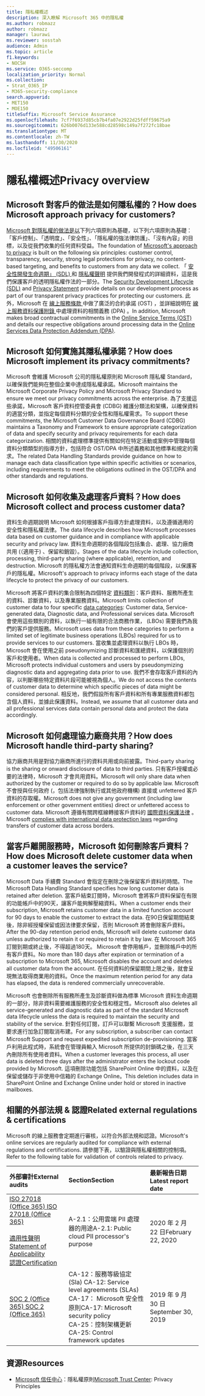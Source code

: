 ```yaml
---
title: 隱私權概述
description: 深入瞭解 Microsoft 365 中的隱私權
ms.author: robmazz
author: robmazz
manager: laurawi
ms.reviewer: sosstah
audience: Admin
ms.topic: article
f1.keywords:
- NOCSH
ms.service: O365-seccomp
localization_priority: Normal
ms.collection:
- Strat_O365_IP
- M365-security-compliance
search.appverid:
- MET150
- MOE150
titleSuffix: Microsoft Service Assurance
ms.openlocfilehash: 7cf7f6937d85cb7b4fa07e2922d25fdff59675a9
ms.sourcegitcommit: 626b0076d133e588cd28598c149a7f272fc18bae
ms.translationtype: MT
ms.contentlocale: zh-TW
ms.lasthandoff: 11/30/2020
ms.locfileid: "49506161"
---
```

# <a name="privacy-overview"></a><span data-ttu-id="cc638-103">隱私權概述</span><span class="sxs-lookup"><span data-stu-id="cc638-103">Privacy overview</span></span>

## <a name="how-does-microsoft-approach-privacy-for-customers"></a><span data-ttu-id="cc638-104">Microsoft 對客戶的做法是如何隱私權的？</span><span class="sxs-lookup"><span data-stu-id="cc638-104">How does Microsoft approach privacy for customers?</span></span>

<span data-ttu-id="cc638-105">[Microsoft 對隱私權的做法是以](https://privacy.microsoft.com/#whatinformationwecollectmodule)下列六項原則為基礎，以下列六項原則為基礎：「客戶控制」、「透明度」、「安全性」、「隱私權的強法律防護」、「沒有內容」的目標，以及從我們收集的任何資料受益。</span><span class="sxs-lookup"><span data-stu-id="cc638-105">The foundation of [Microsoft's approach to privacy](https://privacy.microsoft.com/#whatinformationwecollectmodule) is built on the following six principles: customer control, transparency, security, strong legal protections for privacy, no content-based targeting, and benefits to customers from any data we collect.</span></span> <span data-ttu-id="cc638-106">「 [安全性開發生命週期」 (SDL) ](https://www.microsoft.com/securityengineering/sdl/) 和 [隱私權聲明](https://privacy.microsoft.com/privacystatement) 提供我們開發程式的詳細資料，這是我們保護客戶的透明隱私權作法的一部分。</span><span class="sxs-lookup"><span data-stu-id="cc638-106">The [Security Development Lifecycle (SDL)](https://www.microsoft.com/securityengineering/sdl/) and [Privacy Statement](https://privacy.microsoft.com/privacystatement) provide details on our development process as part of our transparent privacy practices for protecting our customers.</span></span> <span data-ttu-id="cc638-107">此外，Microsoft 在 [線上服務條款 ](https://www.microsoft.com/licensing/product-licensing/products) 中做了廣泛的合約承諾 (OST) ，並詳細說明在 [線上服務資料保護附錄 ](https://www.microsoftvolumelicensing.com/DocumentSearch.aspx?Mode=3&DocumentTypeId=67)中處理資料的相關義務 (DPA) 。</span><span class="sxs-lookup"><span data-stu-id="cc638-107">In addition, Microsoft makes broad contractual commitments in the [Online Service Terms (OST)](https://www.microsoft.com/licensing/product-licensing/products) and details our respective obligations around processing data in the [Online Services Data Protection Addendum (DPA)](https://www.microsoftvolumelicensing.com/DocumentSearch.aspx?Mode=3&DocumentTypeId=67).</span></span>

## <a name="how-does-microsoft-implement-its-privacy-commitments"></a><span data-ttu-id="cc638-108">Microsoft 如何實施其隱私權承諾？</span><span class="sxs-lookup"><span data-stu-id="cc638-108">How does Microsoft implement its privacy commitments?</span></span>

<span data-ttu-id="cc638-109">Microsoft 會維護 Microsoft 公司的隱私權原則和 Microsoft 隱私權 Standard，以確保我們能夠在整個企業中達成隱私權承諾。</span><span class="sxs-lookup"><span data-stu-id="cc638-109">Microsoft maintains the Microsoft Corporate Privacy Policy and Microsoft Privacy Standard to ensure we meet our privacy commitments across the enterprise.</span></span> <span data-ttu-id="cc638-110">為了支援這些承諾，Microsoft 客戶資料控管委員會 (CDBG) 維護分類法和架構，以確保資料的適當分類，並指定每個資料分類的安全性和隱私權需求。</span><span class="sxs-lookup"><span data-stu-id="cc638-110">To support these commitments, the Microsoft Customer Data Governance Board (CDBG) maintains a Taxonomy and Framework to ensure appropriate categorization of data and specify security and privacy requirements for each data categorization.</span></span> <span data-ttu-id="cc638-111">相關的資料處理標準提供有關如何在特定活動或案例中管理每個資料分類類型的指導方針，包括符合 OST/DPA 中所述義務和其他標準和規定的需求。</span><span class="sxs-lookup"><span data-stu-id="cc638-111">The related Data Handling Standards provide guidance on how to manage each data classification type within specific activities or scenarios, including requirements to meet the obligations outlined in the OST/DPA and other standards and regulations.</span></span>

## <a name="how-does-microsoft-collect-and-process-customer-data"></a><span data-ttu-id="cc638-112">Microsoft 如何收集及處理客戶資料？</span><span class="sxs-lookup"><span data-stu-id="cc638-112">How does Microsoft collect and process customer data?</span></span>

<span data-ttu-id="cc638-113">資料生命週期說明 Microsoft 如何根據客戶指導方針處理資料，以及遵循適用的安全性和隱私權法律。</span><span class="sxs-lookup"><span data-stu-id="cc638-113">The data lifecycle describes how Microsoft processes data based on customer guidance and in compliance with applicable security and privacy law.</span></span> <span data-ttu-id="cc638-114">資料生命週期的各個階段包括集合、處理、協力廠商共用 (（適用于) 、保留和銷毀）。</span><span class="sxs-lookup"><span data-stu-id="cc638-114">Stages of the data lifecycle include collection, processing, third-party sharing (where applicable), retention, and destruction.</span></span> <span data-ttu-id="cc638-115">Microsoft 的隱私權方法會通知資料生命週期的每個階段，以保護客戶的隱私權。</span><span class="sxs-lookup"><span data-stu-id="cc638-115">Microsoft's approach to privacy informs each stage of the data lifecycle to protect the privacy of our customers.</span></span>

<span data-ttu-id="cc638-116">Microsoft 將客戶資料的集合限制為四個特定 [資料類別](https://www.microsoft.com/trust-center/privacy/customer-data-definitions?rtc=1)：客戶資料、服務所產生的資料、診斷資料，以及專業服務資料。</span><span class="sxs-lookup"><span data-stu-id="cc638-116">Microsoft limits collection of customer data to four specific [data categories](https://www.microsoft.com/trust-center/privacy/customer-data-definitions?rtc=1): Customer data, Service-generated data, Diagnostic data, and Professional services data.</span></span> <span data-ttu-id="cc638-117">Microsoft 會使用這些類別的資料，以執行一組有限的合法商務作業， (LBOs) 需要我們為我們的客戶提供服務。</span><span class="sxs-lookup"><span data-stu-id="cc638-117">Microsoft uses data from these categories to perform a limited set of legitimate business operations (LBOs) required for us to provide services to our customers.</span></span> <span data-ttu-id="cc638-118">當收集並處理資料以執行 LBOs 時，Microsoft 會在使用之前 pseudonymizing 診斷資料和匯總資料，以保護個別的客戶和使用者。</span><span class="sxs-lookup"><span data-stu-id="cc638-118">When data is collected and processed to perform LBOs, Microsoft protects individual customers and users by pseudonymizing diagnostic data and aggregating data prior to use.</span></span> <span data-ttu-id="cc638-119">我們不會存取客戶資料的內容，以判斷哪些特定資料片段可能被視為個人。</span><span class="sxs-lookup"><span data-stu-id="cc638-119">We do not access the contents of customer data to determine which specific pieces of data might be considered personal.</span></span> <span data-ttu-id="cc638-120">相反地，我們假設所有客戶資料和所有專業服務資料都包含個人資料，並據此保護資料。</span><span class="sxs-lookup"><span data-stu-id="cc638-120">Instead, we assume that all customer data and all professional services data contain personal data and protect the data accordingly.</span></span>

## <a name="how-does-microsoft-handle-third-party-sharing"></a><span data-ttu-id="cc638-121">Microsoft 如何處理協力廠商共用？</span><span class="sxs-lookup"><span data-stu-id="cc638-121">How does Microsoft handle third-party sharing?</span></span>

<span data-ttu-id="cc638-122">協力廠商共用是對協力廠商所進行的資料共用或向前披露。</span><span class="sxs-lookup"><span data-stu-id="cc638-122">Third-party sharing is the sharing or onward disclosure of data to third parties.</span></span> <span data-ttu-id="cc638-123">只有客戶授權或必要的法律時，Microsoft 才會共用資料。</span><span class="sxs-lookup"><span data-stu-id="cc638-123">Microsoft will only share data when authorized by the customer or required to do so by applicable law.</span></span> <span data-ttu-id="cc638-124">Microsoft 不會授與任何政府 (，包括法律強制執行或其他政府機構) 直接或 unfettered 客戶資料的存取權。</span><span class="sxs-lookup"><span data-stu-id="cc638-124">Microsoft does not give any government (including law enforcement or other government entities) direct or unfettered access to customer data.</span></span> <span data-ttu-id="cc638-125">Microsoft 遵循有關跨框線轉接客戶資料的 [國際資料保護法律](https://www.microsoft.com/trust-center/privacy/data-location) 。</span><span class="sxs-lookup"><span data-stu-id="cc638-125">Microsoft [complies with international data protection laws](https://www.microsoft.com/trust-center/privacy/data-location) regarding transfers of customer data across borders.</span></span>

## <a name="how-does-microsoft-delete-customer-data-when-a-customer-leaves-the-service"></a><span data-ttu-id="cc638-126">當客戶離開服務時，Microsoft 如何刪除客戶資料？</span><span class="sxs-lookup"><span data-stu-id="cc638-126">How does Microsoft delete customer data when a customer leaves the service?</span></span>

<span data-ttu-id="cc638-127">Microsoft Data 手續費 Standard 會指定在刪除之後保留客戶資料的時間。</span><span class="sxs-lookup"><span data-stu-id="cc638-127">The Microsoft Data Handling Standard specifies how long customer data is retained after deletion.</span></span> <span data-ttu-id="cc638-128">當客戶結束訂閱時，Microsoft 會將客戶資料保留在有限的功能帳戶中的90天，讓客戶能夠解壓縮資料。</span><span class="sxs-lookup"><span data-stu-id="cc638-128">When a customer ends their subscription, Microsoft retains customer data in a limited function account for 90 days to enable the customer to extract the data.</span></span> <span data-ttu-id="cc638-129">在90日保留期間結束後，除非經授權保留或因法律要求保留，否則 Microsoft 將會刪除客戶資料。</span><span class="sxs-lookup"><span data-stu-id="cc638-129">After the 90-day retention period ends, Microsoft will delete customer data unless authorized to retain it or required to retain it by law.</span></span> <span data-ttu-id="cc638-130">在 Microsoft 365 訂閱到期或終止後，不得超過180天。 Microsoft 會停用帳戶，並刪除帳戶中的所有客戶資料。</span><span class="sxs-lookup"><span data-stu-id="cc638-130">No more than 180 days after expiration or termination of a subscription to Microsoft 365, Microsoft disables the account and deletes all customer data from the account.</span></span> <span data-ttu-id="cc638-131">在任何資料的保留期間上限之後，就會呈現無法取得商業用的資料。</span><span class="sxs-lookup"><span data-stu-id="cc638-131">Once the maximum retention period for any data has elapsed, the data is rendered commercially unrecoverable.</span></span>

<span data-ttu-id="cc638-132">Microsoft 也會刪除所有服務所產生及診斷資料做為標準 Microsoft 資料生命週期的一部分，除非資料需要維護服務的安全性和穩定性。</span><span class="sxs-lookup"><span data-stu-id="cc638-132">Microsoft also deletes all service-generated and diagnostic data as part of the standard Microsoft data lifecycle unless the data is required to maintain the security and stability of the service.</span></span> <span data-ttu-id="cc638-133">針對任何訂閱，訂戶可以聯繫 Microsoft 支援服務，並要求進行加急訂閱取消布建。</span><span class="sxs-lookup"><span data-stu-id="cc638-133">For any subscription, a subscriber can contact Microsoft Support and request expedited subscription de-provisioning.</span></span> <span data-ttu-id="cc638-134">當客戶利用此程式時，系統會在管理員輸入 Microsoft 所提供的封鎖碼之後，在三天內刪除所有使用者資料。</span><span class="sxs-lookup"><span data-stu-id="cc638-134">When a customer leverages this process, all user data is deleted three days after the administrator enters the lockout code provided by Microsoft.</span></span> <span data-ttu-id="cc638-135">這項刪除功能包括 SharePoint Online 中的資料，以及在保留或儲存于非使用中信箱的 Exchange Online。</span><span class="sxs-lookup"><span data-stu-id="cc638-135">This deletion includes data in SharePoint Online and Exchange Online under hold or stored in inactive mailboxes.</span></span>

## <a name="related-external-regulations--certifications"></a><span data-ttu-id="cc638-136">相關的外部法規 & 認證</span><span class="sxs-lookup"><span data-stu-id="cc638-136">Related external regulations & certifications</span></span>

<span data-ttu-id="cc638-137">Microsoft 的線上服務會定期進行審核，以符合外部法規和認證。</span><span class="sxs-lookup"><span data-stu-id="cc638-137">Microsoft's online services are regularly audited for compliance with external regulations and certifications.</span></span> <span data-ttu-id="cc638-138">請參閱下表，以驗證與隱私權相關的控制項。</span><span class="sxs-lookup"><span data-stu-id="cc638-138">Refer to the following table for validation of controls related to privacy.</span></span>

| <span data-ttu-id="cc638-139">**外部審計**</span><span class="sxs-lookup"><span data-stu-id="cc638-139">**External audits**</span></span> | <span data-ttu-id="cc638-140">**Section**</span><span class="sxs-lookup"><span data-stu-id="cc638-140">**Section**</span></span> | <span data-ttu-id="cc638-141">**最新報告日期**</span><span class="sxs-lookup"><span data-stu-id="cc638-141">**Latest report date**</span></span> |
|:--------------------|:------------|:-----------------------|  
| [<span data-ttu-id="cc638-142">ISO 27018 (Office 365) </span><span class="sxs-lookup"><span data-stu-id="cc638-142">ISO 27018 (Office 365)</span></span>](https://servicetrust.microsoft.com/ViewPage/MSComplianceGuideV3?command=Download&downloadType=Document&downloadId=d7864d4f-e053-4cc4-a964-fa526d07c3be&tab=7027ead0-3d6b-11e9-b9e1-290b1eb4cdeb&docTab=7027ead0-3d6b-11e9-b9e1-290b1eb4cdeb_ISO_Reports) <br><br> [<span data-ttu-id="cc638-143">適用性聲明</span><span class="sxs-lookup"><span data-stu-id="cc638-143">Statement of Applicability</span></span>](https://servicetrust.microsoft.com/ViewPage/MSComplianceGuide?command=Download&downloadType=Document&downloadId=8ee1e46b-2ada-4e7b-bb7d-4c55a8cb6fcd&docTab=4ce99610-c9c0-11e7-8c2c-f908a777fa4d_ISO_Reports) <br> [<span data-ttu-id="cc638-144">認證</span><span class="sxs-lookup"><span data-stu-id="cc638-144">Certification</span></span>](https://servicetrust.microsoft.com/ViewPage/MSComplianceGuideV3?command=Download&downloadType=Document&downloadId=43e89534-f48d-42ea-a7a7-3523ff516036&tab=7027ead0-3d6b-11e9-b9e1-290b1eb4cdeb&docTab=7027ead0-3d6b-11e9-b9e1-290b1eb4cdeb_ISO_Reports) | <span data-ttu-id="cc638-145">A-2.1：公用雲端 PII 處理器的用途</span><span class="sxs-lookup"><span data-stu-id="cc638-145">A-2.1: Public cloud PII processor's purpose</span></span> | <span data-ttu-id="cc638-146">2020 年 2 月 22 日</span><span class="sxs-lookup"><span data-stu-id="cc638-146">February 22, 2020</span></span> |
| [<span data-ttu-id="cc638-147">SOC 2 (Office 365) </span><span class="sxs-lookup"><span data-stu-id="cc638-147">SOC 2 (Office 365)</span></span>](https://servicetrust.microsoft.com/ViewPage/MSComplianceGuideV3?command=Download&downloadType=Document&downloadId=fa062990-e758-4ddc-ace3-7fb21a301d09&tab=7027ead0-3d6b-11e9-b9e1-290b1eb4cdeb&docTab=7027ead0-3d6b-11e9-b9e1-290b1eb4cdeb_SOC_/_SSAE_16_Rep-11e9-b9e1-290b1eb4cdeb_SOC_/_SSAE_16_Reports) | <span data-ttu-id="cc638-148">CA-12：服務等級協定 (Sla) </span><span class="sxs-lookup"><span data-stu-id="cc638-148">CA-12: Service level agreements (SLAs)</span></span> <br> <span data-ttu-id="cc638-149">CA-17： Microsoft 安全性原則</span><span class="sxs-lookup"><span data-stu-id="cc638-149">CA-17: Microsoft security policy</span></span> <br> <span data-ttu-id="cc638-150">CA-25：控制架構更新</span><span class="sxs-lookup"><span data-stu-id="cc638-150">CA-25: Control framework updates</span></span> | <span data-ttu-id="cc638-151">2019 年 9 月 30 日</span><span class="sxs-lookup"><span data-stu-id="cc638-151">September 30, 2019</span></span> |

## <a name="resources"></a><span data-ttu-id="cc638-152">資源</span><span class="sxs-lookup"><span data-stu-id="cc638-152">Resources</span></span>

- <span data-ttu-id="cc638-153">[Microsoft 信任中心](https://www.microsoft.com/trust-center/privacy)：隱私權原則</span><span class="sxs-lookup"><span data-stu-id="cc638-153">[Microsoft Trust Center](https://www.microsoft.com/trust-center/privacy): Privacy Principles</span></span>
